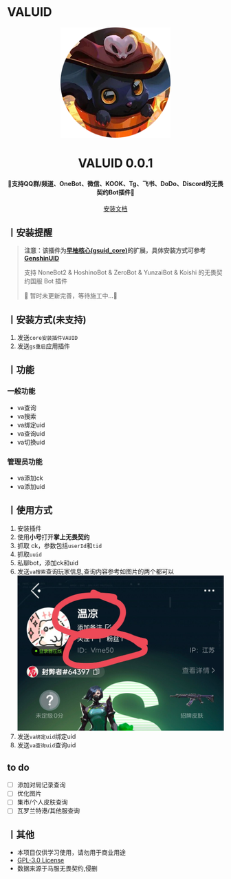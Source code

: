 
<!-- markdownlint-disable MD033 -->
# VALUID

<p align="center">
  <a href="https://github.com/Agnes4m/VALUID"><img src="./img/logo.png" width="256" height="256" alt="VALUID"></a>
</p>
<h1 align = "center">VALUID 0.0.1</h1>
<h4 align = "center">🚧支持QQ群/频道、OneBot、微信、KOOK、Tg、飞书、DoDo、Discord的无畏契约Bot插件🚧</h4>
<div align = "center">
        <a href="http://docs.gsuid.gbots.work/#/" target="_blank">安装文档</a>
</div>

## 丨安装提醒

> **注意：该插件为[早柚核心(gsuid_core)](https://github.com/Genshin-bots/gsuid_core)的扩展，具体安装方式可参考[GenshinUID](https://github.com/KimigaiiWuyi/GenshinUID)**
>
> 支持 NoneBot2 & HoshinoBot & ZeroBot & YunzaiBot & Koishi 的无畏契约国服 Bot 插件
>
> 🚧 暂时未更新完善，等待施工中...🚧

## 丨安装方式(未支持)

1. 发送`core安装插件VAUID`
2. 发送`gs重启`应用插件

## 丨功能

### 一般功能

- va查询
- va搜索
- va绑定uid
- va查询uid
- va切换uid

### 管理员功能

- va添加ck
- va添加uid

## 丨使用方式

1. 安装插件
2. 使用**小号**打开**掌上无畏契约**
3. 抓取 ck，参数包括`userId`和`tid`
4. 抓取`uuid`
5. 私聊bot，添加ck和uid
6. 发送`va搜索`查询玩家信息,查询内容参考如图片的两个都可以
![img](./img/test1.jpg)
7. 发送`va绑定uid`绑定uid
8. 发送`va查询uid`查询uid

## to do

- [ ] 添加对局记录查询
- [ ] 优化图片
- [ ] 集市/个人皮肤查询
- [ ] 瓦罗兰特港/其他服查询

## 丨其他

- 本项目仅供学习使用，请勿用于商业用途
- [GPL-3.0 License](https://github.com/Agnes4m/VAUID/blob/master/LICENSE)
- 数据来源于马服无畏契约,侵删
